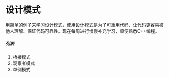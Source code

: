 # 设计模式

​	用简单的例子来学习设计模式，使用设计模式是为了可重用代码、让代码更容易被他人理解、保证代码可靠性。现在每周进行慢慢补充学习，顺便熟悉C++编程。

#####  列表

1. 桥接模式
2. 观察者模式
3. 单例模式



  
